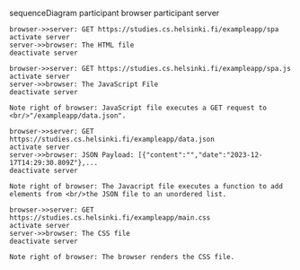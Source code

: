 sequenceDiagram
    participant browser
    participant server

    browser->>server: GET https://studies.cs.helsinki.fi/exampleapp/spa
    activate server
    server->>browser: The HTML file
    deactivate server

    browser->>server: GET https://studies.cs.helsinki.fi/exampleapp/spa.js
    activate server
    server->>browser: The JavaScript File
    deactivate server

    Note right of browser: JavaScript file executes a GET request to <br/>"/exampleapp/data.json".

    browser->>server: GET https://studies.cs.helsinki.fi/exampleapp/data.json
    activate server
    server->>browser: JSON Payload: [{"content":"","date":"2023-12-17T14:29:30.809Z"},...
    deactivate server

    Note right of browser: The Javacript file executes a function to add elements from <br/>the JSON file to an unordered list.

    browser->>server: GET https://studies.cs.helsinki.fi/exampleapp/main.css
    activate server
    server->>browser: The CSS file
    deactivate server

    Note right of browser: The browser renders the CSS file.